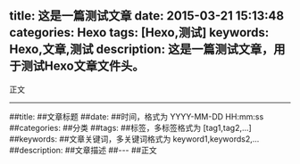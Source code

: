 title: 这是一篇测试文章
date: 2015-03-21 15:13:48
categories: Hexo
tags: [Hexo,测试]
keywords: Hexo,文章,测试
description: 这是一篇测试文章，用于测试Hexo文章文件头。
---
正文
<!--more-->
-----

##title: ##文章标题
##date: ##时间，格式为 YYYY-MM-DD HH:mm:ss
##categories: ##分类
##tags: ##标签，多标签格式为 [tag1,tag2,...]
##keywords: ##文章关键词，多关键词格式为 keyword1,keywords2,...
##description: ##文章描述
##---
##正文